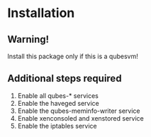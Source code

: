 # Installation

## Warning!
Install this package only if this is a qubesvm!

## Additional steps required

1. Enable all qubes-* services
2. Enable the haveged service
3. Enable the qubes-meminfo-writer service
4. Enable xenconsoled and xenstored service
5. Enable the iptables service

